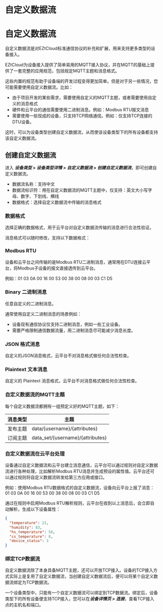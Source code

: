 # 自定义数据流

# 自定义数据流

自定义数据流是对EZtCloud标准通信协议的补充和扩展，用来支持更多类型的设备接入。

EZtCloud为设备接入提供了简单易用的MQTT接入协议，并在MQTT的基础上提供了一套完整的应用规范，包括规定MQTT主题和消息格式。

这些内置的规范有助于设备端的开发过程变得更加简单。但是对于另一些情况，您可能需要使用自定义数据流。比如：

- 由于项目开发的某些需求，需要使用自定义的MQTT主题，或者需要使用自定义的消息格式
- 硬件和云平台的通信需要使用二进制消息。例如：Modbus RTU报文消息
- 需要使用一些现成的设备，只支持TCP网络通信。例如：仅支持TCP连接的DTU设备。

这时，可以为设备类型创建自定义数据流，从而使该设备类型下的所有设备都支持该自定义数据流。

## 创建自定义数据流

进入 ***设备类型 > 设备类型详情 > 自定义数据流 > 创建自定义数据流***，即可创建自定义数据流。

- 数据流名称：支持中文
- 数据流标识符：用在自定义数据流的MQTT主题中，仅支持：英文大小写字母、数字、下划线、横线
- 数据格式：选择自定义数据流中传输的消息格式

### 数据格式

选择正确的数据格式，用于云平台对自定义数据流传输的消息进行合法性验证。

消息格式可以随时修改，支持以下数据格式：

### Modbus RTU

设备和云平台之间传输的是Modbus RTU二进制消息，通常用在DTU连接云平台，将Modbus子设备的报文直接透传到云平台。

例如：01 03 0A 00 16 00 53 00 38 00 08 00 03 C1 D5

### Binary 二进制消息

任意自定义的二进制消息。

通常使用自定义二进制消息的场景例如：

- 设备现有通信协议仅支持二进制消息，例如一些工业设备。
- 需要严格限制通信数据流量，用二进制消息尽可能减少消息长度。

### JSON 格式消息

自定义的JSON消息格式，云平台不对消息格式做任何合法性检查。

### Plaintext 文本消息

自定义的 Plaintext 消息格式，云平台不对消息格式做任何合法性检查。

### 自定义数据流的MQTT主题

每个自定义数据流都拥有一组预定义好的MQTT主题，如下：

| 消息类型 | 主题 |
| --- | --- |
| 发布主题 | data/{username}/{attributes} |
| 订阅主题 | data_set/{username}/{attributes} |

### 自定义数据流在云平台处理

设备通过自定义数据流和云平台建立消息通信，云平台可以通过规则对自定义数据流进行各种处理，比如解析Modbus RTU消息并生成预设的属性值。云平台还可以通过规则将自定义数据流转发给第三方应用或接口。

例如：使用Modbus RTU数据格式的自定义数据流，设备向云平台上报了消息：01 03 0A 00 16 00 53 00 38 00 08 00 03 C1 D5

通过在规则中启用Modbus RTU解析规则，云平台在收到以上消息后，会立即自动解析，生成以下设备属性：

```json
{
  "temperature": 22,
  "humidity": 83,
  "hs_temperature": 56,
  "cs_temperature": 8,
  "device_status": 3
}
```

### 绑定TCP数据流

自定义数据流除了本身具备MQTT主题，还可以开放TCP接入。设备的TCP接入方式实际上是复用了自定义数据流，当创建自定义数据流后，便可以将某个自定义数据流绑定为TCP数据流。

一个设备类型中，只能有一个自定义数据流可以绑定到TCP数据流。绑定后，设备类型下的所有设备便支持TCP接入，您可以在***设备详情页 > 连接***，查看TCP接入点的主机名和端口。